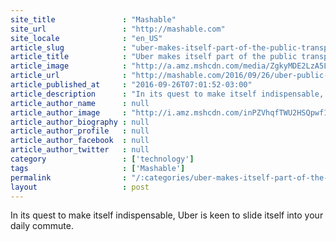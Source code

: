 ```yaml
---
site_title               : "Mashable"
site_url                 : "http://mashable.com"
site_locale              : "en_US"
article_slug             : "uber-makes-itself-part-of-the-public-transport-route-in-a-new-country"
article_title            : "Uber makes itself part of the public transport route in a new country"
article_image            : "http://a.amz.mshcdn.com/media/ZgkyMDE2LzA5LzI2LzQwLzc3MWYyZmQwMmZlMjQwMDhiYjhmMGMzMWIwNGE3MWI2LjVlNzI3LnBuZwpwCXRodW1iCTEyMDB4NjMwCmUJanBn/c04f6731/c80/771f2fd02fe24008bb8f0c31b04a71b6.jpg"
article_url              : "http://mashable.com/2016/09/26/uber-public-transport-australia/"
article_published_at     : "2016-09-26T07:01:52-03:00"
article_description      : "In its quest to make itself indispensable, Uber is keen to slide itself into your daily commute."
article_author_name      : null
article_author_image     : "http://i.amz.mshcdn.com/inPZVhqfTWU2HSQpwf1zFkvU39s=/90x90/2016%2F06%2F29%2Fa2%2Fhttpsd2mhye01h4nj2n.cloudfront.netmediaZgkyMDE1LzA0.9fdd0.png"
article_author_biography : null
article_author_profile   : null
article_author_facebook  : null
article_author_twitter   : null
category                 : ['technology']
tags                     : ['Mashable']
permalink                : "/:categories/uber-makes-itself-part-of-the-public-transport-route-in-a-new-country/"
layout                   : post
---
```


In its quest to make itself indispensable, Uber is keen to slide itself into your daily commute.
